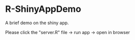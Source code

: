 # R-ShinyAppDemo
A brief demo on the shiny app.

Please click the "server.R" file -> run app -> open in browser 
